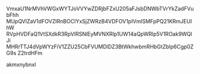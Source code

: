 VmxaU1NrMVhVWGxWYTJoVVYwZDRjbFZxU205aFJsbDNWbTVrYkZadFVubFhh
MUpQVlZaV1dFOVZlRnBOClYxSjZWRzB4VDFOV1pIVmlSMFpPQ21KRmJEUlhW
RVpHVDFaQ1VtSXdkR3RpVlRSNlEyMVNXRlp1UW14aQpWRlp5V1ROak9WQlJi
MHRrTTJ4dVpWYzFiV1ZZU25CbFVUMDlDZ3BtWkhwbmRHbGtZblp6Cgp0ZG9s
Z2trdHFm

akmxnybnxl